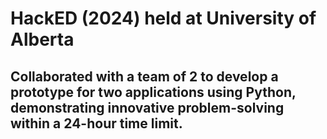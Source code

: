 # HackED (2024) held at University of Alberta
## Collaborated with a team of 2 to develop a prototype for two applications using Python, demonstrating innovative problem-solving within a 24-hour time limit.  
